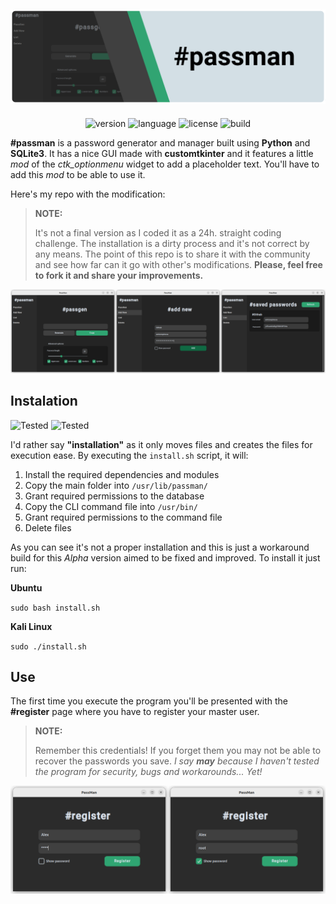 ![passman header](/img/passman-header.png)
---
<div align="center">

![version](https://img.shields.io/badge/version-Alpha-31A472)
![language](https://img.shields.io/badge/language-Python-404040)
![license](https://img.shields.io/badge/license-MIT-lightgrey)
![build](https://img.shields.io/badge/build-passing-31A472)

</div>

**#passman** is a password generator and manager built using **Python** and **SQLite3**. It has a nice GUI made with **customtkinter** and it features a little *mod* of the *ctk_optionmenu* widget to add a placeholder text. You'll have to add this *mod* to be able to use it. 

Here's my repo with the modification: 

> **NOTE:**
>
> It's not a final version as I coded it as a 24h. straight coding challenge. The installation is a dirty process and it's not correct by any means. The point of this repo is to share it with the community and see how far can it go with other's modifications. **Please, feel free to fork it and share your improvements.**

![passman showcase](/img/showcase.png)

## Instalation
![Tested](https://img.shields.io/badge/Tested_In-Ubuntu-orange)
![Tested](https://img.shields.io/badge/Tested_In-Kali_Linux-blue)

I'd rather say **"installation"** as it only moves files and creates the files for execution ease. By executing the `install.sh` script, it will: 
1. Install the required dependencies and modules
2. Copy the main folder into `/usr/lib/passman/`
3. Grant required permissions to the database
4. Copy the CLI command file into `/usr/bin/`
5. Grant required permissions to the command file
6. Delete files

As you can see it's not a proper installation and this is just a workaround build for this *Alpha* version aimed to be fixed and improved. To install it just run:

**Ubuntu**

`sudo bash install.sh`

**Kali Linux**

`sudo ./install.sh`

## Use

The first time you execute the program you'll be presented with the **#register** page where you have to register your master user. 

> **NOTE:**
>
> Remember this credentials! If you forget them you may not be able to recover the passwords you save. *I say **may** because I haven't tested the program for security, bugs and workarounds... Yet!*

![register showcase](/img/register-showcase.png)
